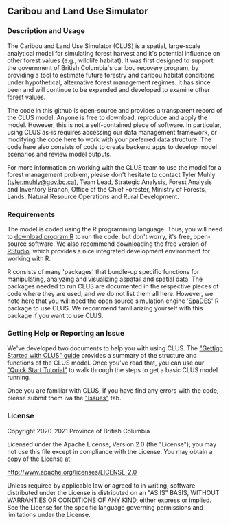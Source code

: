 ## Caribou and Land Use Simulator
### Description and Usage
The Caribou and Land Use Simulator (CLUS) is a spatial, large-scale analytical model for simulating forest harvest and it's potential influence on other forest values (e.g., wildlife habitat). It was first designed to support the government of British Columbia's caribou recovery program, by providing a tool to estimate future forestry and caribou habitat conditions under hypothetical, alternative forest management regimes. It has since been and will continue to be expanded and developed to examine other forest values. 

The code in this github is open-source and provides a transparent record of the CLUS model. Anyone is free to download, reproduce and apply the model. However, this is not a self-contained piece of software. In particular, using CLUS as-is requires accessing our data management framework, or modifying the code here to work with your preferred data structure. The code here also consists of code to create backend apps to develop model scenarios and review model outputs. 

For more information on working with the CLUS team to use the model for a forest management problem, please don't hesitate to contact Tyler Muhly (tyler.muhly@gov.bc.ca), Team Lead, Strategic Analysis, Forest Analysis and Inventory Branch, Office of the Chief Forester, Ministry of Forests, Lands, Natural Resource Operations and Rural Development.  

### Requirements
The model is coded using the R programming language. Thus, you will need to [download program R](https://cran.r-project.org/bin/windows/base/) to run the code, but don't worry, it's free, open-source software. We also recommend downloading the free version of [RStudio](https://rstudio.com/products/rstudio/download/), which provides a nice integrated development environment for working with R. 

R consists of many 'packages' that bundle-up specific functions for manipulating, analyzing and visualizing aspatail and spatial data. The packages needed to run CLUS are documented in the respective pieces of code where they are used, and we do not list them all here. However, we note here that you will need the open source simulation engine ['SpaDES'](https://spades.predictiveecology.org/) R package to use CLUS. We recommend familiarizing yourself with this package if you want to use CLUS.

### Getting Help or Reporting an Issue
We've developed two documents to help you with using CLUS. The ["Gettign Started with CLUS" guide](https://github.com/bcgov/clus/blob/master/documentation/getting_started_with_clus.Rmd) provides a summary of the structure and functions of the CLUS model. Once you've read that, you can use our ["Quick Start Tutorial"](https://github.com/bcgov/clus/blob/master/documentation/getting_started_with_clus.Rmd) to walk through the steps to get a basic CLUS model running. 

Once you are familiar with CLUS, if you have find any errors with the code, please submit them iva the ["Issues"](https://github.com/bcgov/clus/issues) tab.

### License
Copyright 2020-2021 Province of British Columbia

Licensed under the Apache License, Version 2.0 (the "License");
you may not use this file except in compliance with the License.
You may obtain a copy of the License at 

   http://www.apache.org/licenses/LICENSE-2.0

Unless required by applicable law or agreed to in writing, software
distributed under the License is distributed on an "AS IS" BASIS,
WITHOUT WARRANTIES OR CONDITIONS OF ANY KIND, either express or implied.
See the License for the specific language governing permissions and
limitations under the License.
